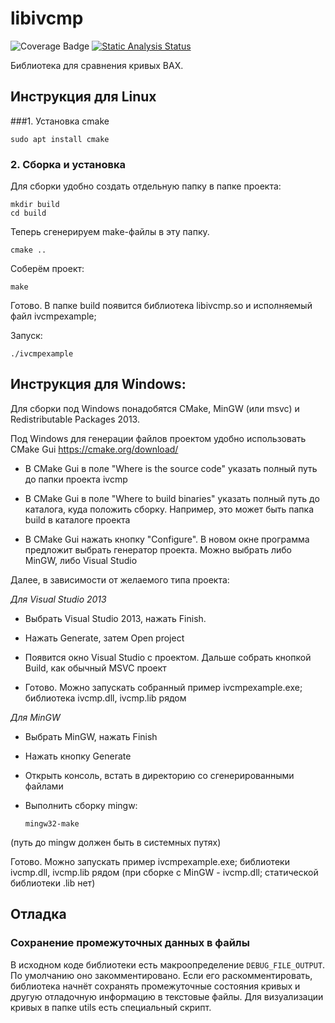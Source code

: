 # libivcmp

![Coverage Badge](https://gist.githubusercontent.com/mihalin/b0ac32a32f4c12abc822ba5b31882f3f/raw/coverage-badge.svg)
[![Static Analysis Status](https://github.com/epc-msu/ivcmp/workflows/Linter/badge.svg)](https://github.com/epc-msu/ivcmp/actions?workflow=Linter)

Библиотека для сравнения кривых ВАХ. 

## Инструкция для Linux

###1. Установка cmake
```
sudo apt install cmake
```


### 2. Сборка и установка

Для сборки удобно создать отдельную папку в папке проекта:
```
mkdir build
cd build
```

Теперь сгенерируем make-файлы в эту папку.
```
cmake ..
```

Соберём проект:
```
make
```

Готово. В папке build появится библиотека libivcmp.so и исполняемый файл ivcmpexample;


Запуск:
```
./ivcmpexample
```


## Инструкция для Windows:

Для сборки под Windows понадобятся CMake, MinGW (или msvc) и Redistributable Packages 2013. 

Под Windows для генерации файлов проектом удобно использовать CMake Gui https://cmake.org/download/

* В CMake Gui в поле "Where is the source code" указать полный путь до папки проекта ivcmp

* В CMake Gui в поле  "Where to build binaries" указать полный путь до каталога, куда положить сборку. Например, это может быть папка build в каталоге проекта

* В CMake Gui нажать кнопку "Configure". В новом окне программа предложит выбрать генератор проекта. Можно выбрать либо MinGW, либо Visual Studio

Далее, в зависимости от желаемого типа проекта:

*Для Visual Studio 2013*
* Выбрать Visual Studio 2013, нажать Finish.
* Нажать Generate, затем Open project

* Появится окно Visual Studio с проектом. Дальше собрать кнопкой Build, как обычный MSVC проект

* Готово. Можно запускать собранный пример ivcmpexample.exe; библиотека ivcmp.dll, ivcmp.lib рядом

*Для MinGW*

* Выбрать MinGW, нажать Finish

* Нажать кнопку Generate

* Открыть консоль, встать в директорию со сгенерированными файлами

* Выполнить сборку mingw:
    ```
    mingw32-make
    ```
(путь до mingw должен быть в системных путях)

Готово. Можно запускать пример ivcmpexample.exe; библиотеки ivcmp.dll, ivcmp.lib рядом (при сборке с MinGW - ivcmp.dll; статической библиотеки .lib нет)

## Отладка

### Сохранение промежуточных данных в файлы

В исходном коде библиотеки есть макроопределение `DEBUG_FILE_OUTPUT`. По умолчанию оно закомментировано. Если его раскомментировать, библиотека начнёт сохранять промежуточные состояния кривых и другую отладочную информацию в текстовые файлы. Для визуализации кривых в папке utils есть специальный скрипт.
